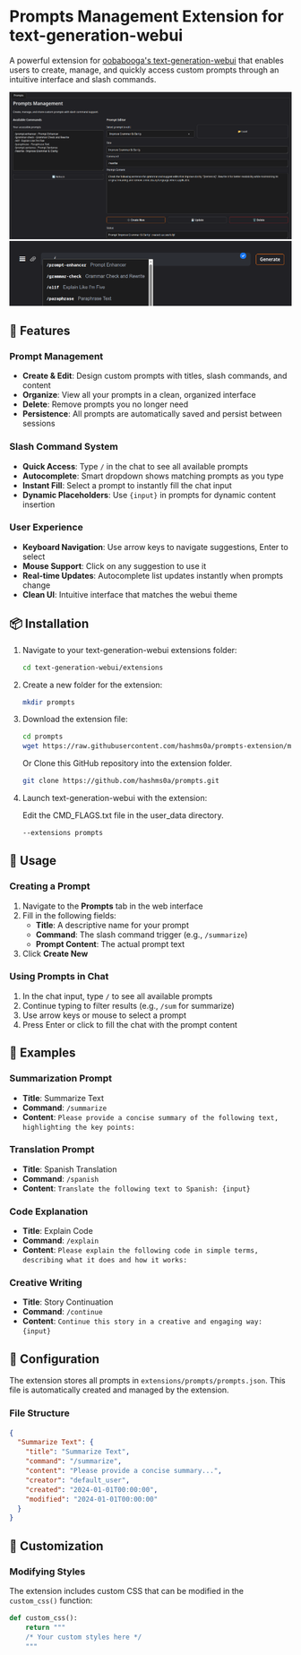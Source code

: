 # Prompts Management Extension for text-generation-webui

A powerful extension for [oobabooga's text-generation-webui](https://github.com/oobabooga/text-generation-webui) that enables users to create, manage, and quickly access custom prompts through an intuitive interface and slash commands.

![Image1](https://github.com/hashms0a/prompts/blob/main/prompt-ui.png)
![Image2](https://github.com/hashms0a/prompts/blob/main/prompt-ui-2.png)

## 🌟 Features

### Prompt Management
- **Create & Edit**: Design custom prompts with titles, slash commands, and content
- **Organize**: View all your prompts in a clean, organized interface
- **Delete**: Remove prompts you no longer need
- **Persistence**: All prompts are automatically saved and persist between sessions

### Slash Command System
- **Quick Access**: Type `/` in the chat to see all available prompts
- **Autocomplete**: Smart dropdown shows matching prompts as you type
- **Instant Fill**: Select a prompt to instantly fill the chat input
- **Dynamic Placeholders**: Use `{input}` in prompts for dynamic content insertion

### User Experience
- **Keyboard Navigation**: Use arrow keys to navigate suggestions, Enter to select
- **Mouse Support**: Click on any suggestion to use it
- **Real-time Updates**: Autocomplete list updates instantly when prompts change
- **Clean UI**: Intuitive interface that matches the webui theme

## 📦 Installation

1. Navigate to your text-generation-webui extensions folder:
   ```bash
   cd text-generation-webui/extensions
   ```

2. Create a new folder for the extension:
   ```bash
   mkdir prompts
   ```

3. Download the extension file:
   ```bash
   cd prompts
   wget https://raw.githubusercontent.com/hashms0a/prompts-extension/main/script.py
   ```
   Or
   Clone this GitHub repository into the extension folder.
   ```bash
   git clone https://github.com/hashms0a/prompts.git
   ```

5. Launch text-generation-webui with the extension:

   Edit the CMD_FLAGS.txt file in the user_data directory.
   ```bash
   --extensions prompts
   ```

## 🚀 Usage

### Creating a Prompt

1. Navigate to the **Prompts** tab in the web interface
2. Fill in the following fields:
   - **Title**: A descriptive name for your prompt
   - **Command**: The slash command trigger (e.g., `/summarize`)
   - **Prompt Content**: The actual prompt text
3. Click **Create New**

### Using Prompts in Chat

1. In the chat input, type `/` to see all available prompts
2. Continue typing to filter results (e.g., `/sum` for summarize)
3. Use arrow keys or mouse to select a prompt
4. Press Enter or click to fill the chat with the prompt content

## 📝 Examples

### Summarization Prompt
- **Title**: Summarize Text
- **Command**: `/summarize`
- **Content**: `Please provide a concise summary of the following text, highlighting the key points:`

### Translation Prompt
- **Title**: Spanish Translation
- **Command**: `/spanish`
- **Content**: `Translate the following text to Spanish: {input}`

### Code Explanation
- **Title**: Explain Code
- **Command**: `/explain`
- **Content**: `Please explain the following code in simple terms, describing what it does and how it works:`

### Creative Writing
- **Title**: Story Continuation
- **Command**: `/continue`
- **Content**: `Continue this story in a creative and engaging way: {input}`

## 🔧 Configuration

The extension stores all prompts in `extensions/prompts/prompts.json`. This file is automatically created and managed by the extension.

### File Structure
```json
{
  "Summarize Text": {
    "title": "Summarize Text",
    "command": "/summarize",
    "content": "Please provide a concise summary...",
    "creator": "default_user",
    "created": "2024-01-01T00:00:00",
    "modified": "2024-01-01T00:00:00"
  }
}
```

## 🎨 Customization

### Modifying Styles

The extension includes custom CSS that can be modified in the `custom_css()` function:

```python
def custom_css():
    return """
    /* Your custom styles here */
    """
```
